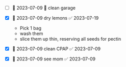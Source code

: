 - [ ] 📅 2023-07-09 🔼 clean garage
- [x] 📅 2023-07-09 dry lemons ✅ 2023-07-19
	* Pick 1 bag
	* wash them
	* slice them up thin, reserving all seeds for pectin

- [x] 📅 2023-07-09 clean CPAP ✅ 2023-07-09
- [x] 📅 2023-07-09 see mom ✅ 2023-07-09

